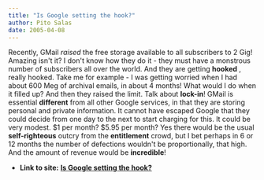 ```yaml
---
title: "Is Google setting the hook?"
author: Pito Salas
date: 2005-04-08
---
```


Recently, GMail _raised_ the free storage available to all subscribers to 2
Gig! Amazing isn't it? I don't know how they do it - they must have a
monstrous number of subscribers all over the world. And they are getting
**hooked** , really hooked.  Take me for example - I was getting worried when
I had about 600 Meg of archival emails, in about 4 months! What would I do
when it filled up? And then they raised the limit. Talk about **lock-in**!
GMail is essential **different** from all other Google services, in that they
are storing personal and private information. It cannot have escaped Google
that they could decide from one day to the next to start charging for this. It
could be very modest. $1 per month? $5.95 per month?  Yes there would be the
usual **self-righteous** outcry from the **entitlement** crowd, but I bet
perhaps in  6 or 12 months the number of defections wouldn't be
proportionally, that high. And the amount of revenue would be **incredible**!


* **Link to site:** **[Is Google setting the hook?](None)**
